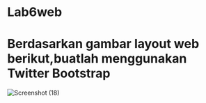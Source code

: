 # Lab6web
# Berdasarkan gambar layout web berikut,buatlah menggunakan Twitter Bootstrap


![Screenshot (18)](https://github.com/faizdzakiramadhani/Lab6web/assets/115913915/325fcebb-70b2-4d56-90b3-a9d55cc7ab79)

